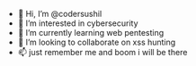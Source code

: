 - 👋 Hi, I’m @codersushil
- 👀 I’m interested in cybersecurity
- 🌱 I’m currently learning web pentesting
- 💞️ I’m looking to collaborate on xss hunting
- 📫 just remember me and boom i will be there

